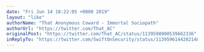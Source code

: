 ```yaml
---
date: "Fri Jun 14 18:22:05 +0000 2019"
layout: "like"
authorName: "That Anonymous Coward - Immortal Sociopath"
authorUrl: "https://twitter.com/That_AC"
originalPost: "https://twitter.com/That_AC/status/1139598900539662336"
inReplyTo: "https://twitter.com/SwiftOnSecurity/status/1139596144282148865"
---
```

